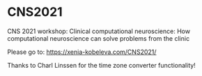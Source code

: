 # CNS2021
CNS 2021 workshop: Clinical computational neuroscience: How computational neuroscience can solve problems from the clinic

Please go to: https://xenia-kobeleva.com/CNS2021/

Thanks to Charl Linssen for the time zone converter functionality!
